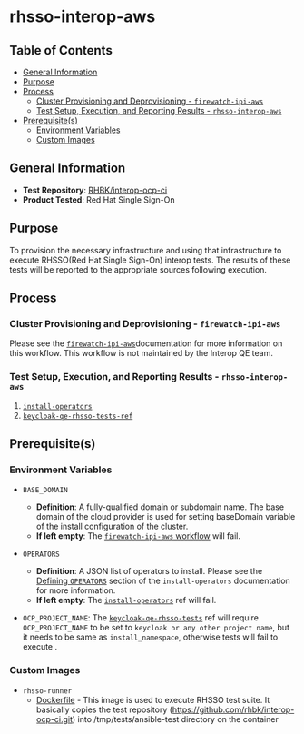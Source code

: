 # rhsso-interop-aws<!-- omit from toc -->

## Table of Contents<!-- omit from toc -->
- [General Information](#general-information)
- [Purpose](#purpose)
- [Process](#process)
  - [Cluster Provisioning and Deprovisioning - `firewatch-ipi-aws`](#cluster-provisioning-and-deprovisioning---firewatch-ipi-aws)
  - [Test Setup, Execution, and Reporting Results - `rhsso-interop-aws`](#test-setup-execution-and-reporting-results---rhsso-interop-aws)
- [Prerequisite(s)](#prerequisites)
  - [Environment Variables](#environment-variables)
  - [Custom Images](#custom-images)

## General Information

- **Test Repository**: [RHBK/interop-ocp-ci](https://github.com/rhbk/interop-ocp-ci.git)
- **Product Tested**: Red Hat Single Sign-On

## Purpose

To provision the necessary infrastructure and using that infrastructure to execute RHSSO(Red Hat Single Sign-On) interop tests. The results of these tests will be reported to the appropriate sources following execution.

## Process


### Cluster Provisioning and Deprovisioning - `firewatch-ipi-aws`

Please see the [`firewatch-ipi-aws`](https://steps.ci.openshift.org/workflow/firewatch-ipi-aws)documentation for more information on this workflow. This workflow is not maintained by the Interop QE team.

### Test Setup, Execution, and Reporting Results - `rhsso-interop-aws`

1. [`install-operators`](../../../step-registry/install-operators/README.md)
2. [`keycloak-qe-rhsso-tests-ref`](../../../step-registry/keycloak-qe/rhsso/README.md)

## Prerequisite(s)

### Environment Variables

- `BASE_DOMAIN`
  - **Definition**: A fully-qualified domain or subdomain name. The base domain of the cloud provider is used for setting baseDomain variable of the install configuration of the cluster.
  - **If left empty**: The [`firewatch-ipi-aws` workflow](../../../step-registry/firewatch/ipi/aws/firewatch-ipi-aws-workflow.yaml) will fail.

- `OPERATORS`
  - **Definition**: A JSON list of operators to install. Please see the [Defining `OPERATORS`](../../../step-registry/install-operators/README.md#defining-operators) section of the `install-operators` documentation for more information.
  - **If left empty**: The [`install-operators`](../../../step-registry/install-operators/README.md) ref will fail.

- `OCP_PROJECT_NAME`: The [`keycloak-qe-rhsso-tests`](../../../step-registry/keycloak-qe/rhsso/README.md) ref will require `OCP_PROJECT_NAME` to be set to `keycloak or any other project name`, but it needs to be same as `install_namespace`, otherwise tests will fail to execute .


### Custom Images
- `rhsso-runner`
  - [Dockerfile](https://github.com/rhbk/interop-ocp-ci/blob/main/docker-container-executor/Dockerfile) - This image is used to execute RHSSO test suite. It basically copies the test repository (https://github.com/rhbk/interop-ocp-ci.git) into /tmp/tests/ansible-test directory on the container


